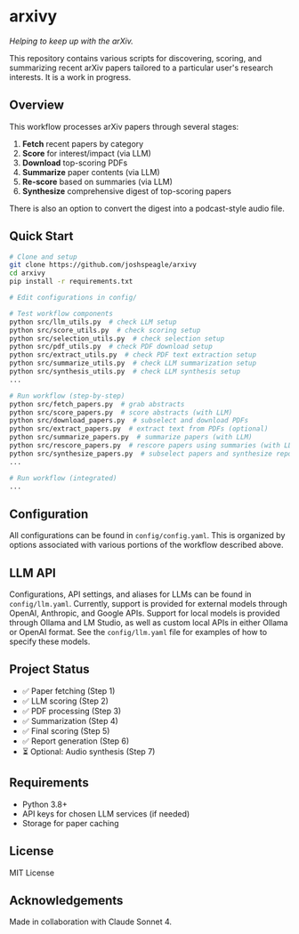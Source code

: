 # arxivy

*Helping to keep up with the arXiv.*

This repository contains various scripts for discovering, scoring, and summarizing recent arXiv papers tailored to a particular user's research interests. It is a work in progress.

## Overview

This workflow processes arXiv papers through several stages:

1. **Fetch** recent papers by category
2. **Score** for interest/impact (via LLM)
3. **Download** top-scoring PDFs
4. **Summarize** paper contents (via LLM)
5. **Re-score** based on summaries (via LLM)
6. **Synthesize** comprehensive digest of top-scoring papers

There is also an option to convert the digest into a podcast-style audio file.

## Quick Start

```bash
# Clone and setup
git clone https://github.com/joshspeagle/arxivy
cd arxivy
pip install -r requirements.txt

# Edit configurations in config/

# Test workflow components
python src/llm_utils.py  # check LLM setup
python src/score_utils.py  # check scoring setup
python src/selection_utils.py  # check selection setup
python src/pdf_utils.py  # check PDF download setup
python src/extract_utils.py  # check PDF text extraction setup
python src/summarize_utils.py  # check LLM summarization setup
python src/synthesis_utils.py  # check LLM synthesis setup
...

# Run workflow (step-by-step)
python src/fetch_papers.py  # grab abstracts
python src/score_papers.py  # score abstracts (with LLM)
python src/download_papers.py  # subselect and download PDFs
python src/extract_papers.py  # extract text from PDFs (optional)
python src/summarize_papers.py  # summarize papers (with LLM)
python src/rescore_papers.py  # rescore papers using summaries (with LLM)
python src/synthesize_papers.py  # subselect papers and synthesize report (with LLM)
...

# Run workflow (integrated)
...
```

## Configuration

All configurations can be found in `config/config.yaml`. This is organized by options associated with various portions of the workflow described above.

## LLM API

Configurations, API settings, and aliases for LLMs can be found in `config/llm.yaml`. Currently, support is provided for external models through OpenAI, Anthropic, and Google APIs. Support for local models is provided through Ollama and LM Studio, as well as custom local APIs in either Ollama or OpenAI format. See the `config/llm.yaml` file for examples of how to specify these models.

## Project Status

- ✅ Paper fetching (Step 1)
- ✅ LLM scoring (Step 2)
- ✅ PDF processing (Step 3)
- ✅ Summarization (Step 4)
- ✅ Final scoring (Step 5)
- ✅ Report generation (Step 6)
- ⏳ Optional: Audio synthesis (Step 7)

## Requirements

- Python 3.8+
- API keys for chosen LLM services (if needed)
- Storage for paper caching

## License

MIT License

## Acknowledgements

Made in collaboration with Claude Sonnet 4.
